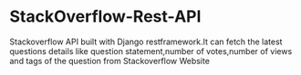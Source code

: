 # StackOverflow-Rest-API
Stackoverflow API built with Django restframework.It can fetch the latest questions details like question statement,number of votes,number of views and tags of the question from Stackoverflow Website
